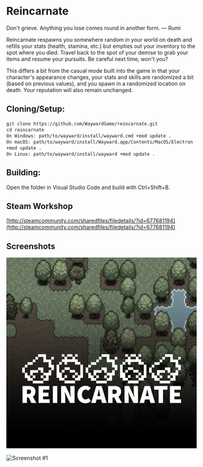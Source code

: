 # Reincarnate
Don't grieve. Anything you lose comes round in another form. ― Rumi 

Reincarnate respawns you somewhere random in your world on death and refills your stats (health, stamina, etc.) but empties out your inventory to the spot where you died. Travel back to the spot of your demise to grab your items and resume your pursuits. Be careful next time, won't you?

This differs a bit from the casual mode built into the game in that your character's appearance changes, your stats and skills are randomized a bit (based on previous values), and you spawn in a randomized location on death. Your reputation will also remain unchanged.

## Cloning/Setup:
```
git clone https://github.com/WaywardGame/reincarnate.git
cd reincarnate
On Windows: path/to/wayward/install/wayward.cmd +mod update .
On macOS: path/to/wayward/install/Wayward.app/Contents/MacOS/Electron +mod update .
On Linux: path/to/wayward/install/wayward +mod update .
```

## Building:
Open the folder in Visual Studio Code and build with Ctrl+Shift+B.

## Steam Workshop
[http://steamcommunity.com/sharedfiles/filedetails/?id=677681194](http://steamcommunity.com/sharedfiles/filedetails/?id=677681194)

## Screenshots
![Reincarnate](https://raw.githubusercontent.com/WaywardGame/reincarnate/master/mod.png "Reincarnate")

![Screenshot #1](https://steamuserimages-a.akamaihd.net/ugc/939433370341329542/AA99C00466E19286080D78D278B7BCE19E8FFCB9/ "Screenshot #1")
